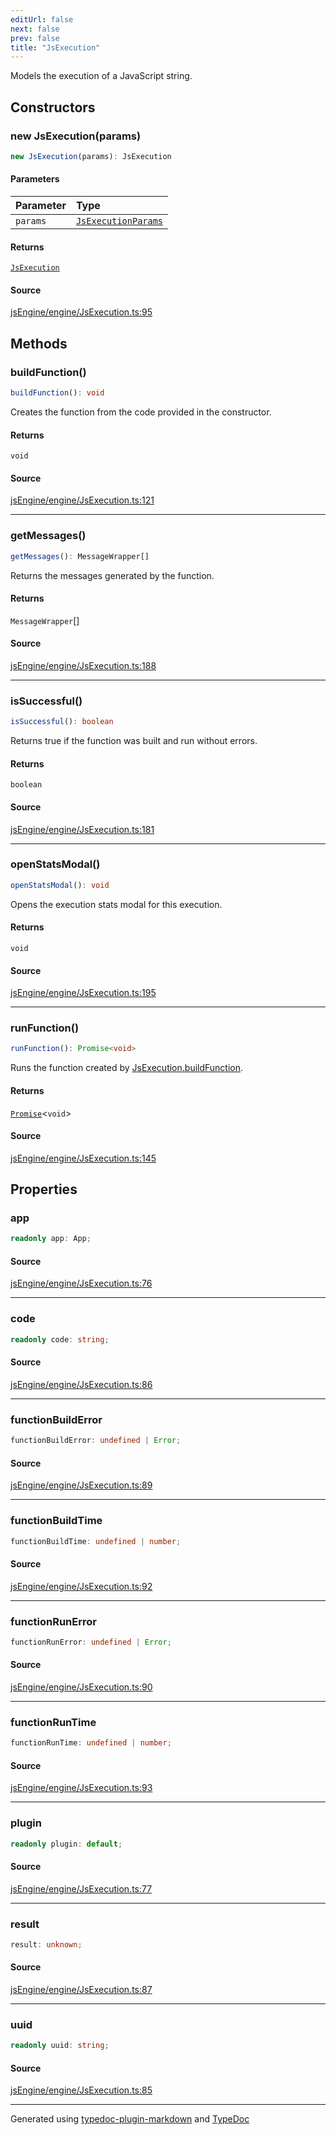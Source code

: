 ```yaml
---
editUrl: false
next: false
prev: false
title: "JsExecution"
---
```


Models the execution of a JavaScript string.

## Constructors

### new JsExecution(params)

```ts
new JsExecution(params): JsExecution
```

#### Parameters

| Parameter | Type |
| :------ | :------ |
| `params` | [`JsExecutionParams`](/obsidian-js-engine-plugin-docs/api/engine/jsexecution/interfaces/jsexecutionparams/) |

#### Returns

[`JsExecution`](/obsidian-js-engine-plugin-docs/api/engine/jsexecution/classes/jsexecution/)

#### Source

[jsEngine/engine/JsExecution.ts:95](https://github.com/mProjectsCode/obsidian-js-engine-plugin/blob/b447776/jsEngine/engine/JsExecution.ts#L95)

## Methods

### buildFunction()

```ts
buildFunction(): void
```

Creates the function from the code provided in the constructor.

#### Returns

`void`

#### Source

[jsEngine/engine/JsExecution.ts:121](https://github.com/mProjectsCode/obsidian-js-engine-plugin/blob/b447776/jsEngine/engine/JsExecution.ts#L121)

***

### getMessages()

```ts
getMessages(): MessageWrapper[]
```

Returns the messages generated by the function.

#### Returns

`MessageWrapper`[]

#### Source

[jsEngine/engine/JsExecution.ts:188](https://github.com/mProjectsCode/obsidian-js-engine-plugin/blob/b447776/jsEngine/engine/JsExecution.ts#L188)

***

### isSuccessful()

```ts
isSuccessful(): boolean
```

Returns true if the function was built and run without errors.

#### Returns

`boolean`

#### Source

[jsEngine/engine/JsExecution.ts:181](https://github.com/mProjectsCode/obsidian-js-engine-plugin/blob/b447776/jsEngine/engine/JsExecution.ts#L181)

***

### openStatsModal()

```ts
openStatsModal(): void
```

Opens the execution stats modal for this execution.

#### Returns

`void`

#### Source

[jsEngine/engine/JsExecution.ts:195](https://github.com/mProjectsCode/obsidian-js-engine-plugin/blob/b447776/jsEngine/engine/JsExecution.ts#L195)

***

### runFunction()

```ts
runFunction(): Promise<void>
```

Runs the function created by [JsExecution.buildFunction](/obsidian-js-engine-plugin-docs/api/engine/jsexecution/classes/jsexecution/#buildfunction).

#### Returns

[`Promise`]( https://developer.mozilla.org/docs/Web/JavaScript/Reference/Global_Objects/Promise )\<`void`\>

#### Source

[jsEngine/engine/JsExecution.ts:145](https://github.com/mProjectsCode/obsidian-js-engine-plugin/blob/b447776/jsEngine/engine/JsExecution.ts#L145)

## Properties

### app

```ts
readonly app: App;
```

#### Source

[jsEngine/engine/JsExecution.ts:76](https://github.com/mProjectsCode/obsidian-js-engine-plugin/blob/b447776/jsEngine/engine/JsExecution.ts#L76)

***

### code

```ts
readonly code: string;
```

#### Source

[jsEngine/engine/JsExecution.ts:86](https://github.com/mProjectsCode/obsidian-js-engine-plugin/blob/b447776/jsEngine/engine/JsExecution.ts#L86)

***

### functionBuildError

```ts
functionBuildError: undefined | Error;
```

#### Source

[jsEngine/engine/JsExecution.ts:89](https://github.com/mProjectsCode/obsidian-js-engine-plugin/blob/b447776/jsEngine/engine/JsExecution.ts#L89)

***

### functionBuildTime

```ts
functionBuildTime: undefined | number;
```

#### Source

[jsEngine/engine/JsExecution.ts:92](https://github.com/mProjectsCode/obsidian-js-engine-plugin/blob/b447776/jsEngine/engine/JsExecution.ts#L92)

***

### functionRunError

```ts
functionRunError: undefined | Error;
```

#### Source

[jsEngine/engine/JsExecution.ts:90](https://github.com/mProjectsCode/obsidian-js-engine-plugin/blob/b447776/jsEngine/engine/JsExecution.ts#L90)

***

### functionRunTime

```ts
functionRunTime: undefined | number;
```

#### Source

[jsEngine/engine/JsExecution.ts:93](https://github.com/mProjectsCode/obsidian-js-engine-plugin/blob/b447776/jsEngine/engine/JsExecution.ts#L93)

***

### plugin

```ts
readonly plugin: default;
```

#### Source

[jsEngine/engine/JsExecution.ts:77](https://github.com/mProjectsCode/obsidian-js-engine-plugin/blob/b447776/jsEngine/engine/JsExecution.ts#L77)

***

### result

```ts
result: unknown;
```

#### Source

[jsEngine/engine/JsExecution.ts:87](https://github.com/mProjectsCode/obsidian-js-engine-plugin/blob/b447776/jsEngine/engine/JsExecution.ts#L87)

***

### uuid

```ts
readonly uuid: string;
```

#### Source

[jsEngine/engine/JsExecution.ts:85](https://github.com/mProjectsCode/obsidian-js-engine-plugin/blob/b447776/jsEngine/engine/JsExecution.ts#L85)

***

Generated using [typedoc-plugin-markdown](https://www.npmjs.com/package/typedoc-plugin-markdown) and [TypeDoc](https://typedoc.org/)
